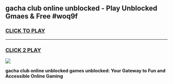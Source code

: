 
## gacha club online unblocked - Play Unblocked Gmaes & Free #woq9f
<h3>
<a href="https://news.freeplayer.one?title=gacha_club_online_unblocked&ref=26F">CLICK TO PLAY</a></h3>
<hr>

<h3>
<a href="https://news.freeplayer.one?title=gacha_club_online_unblocked&ref=26F">CLICK 2 PLAY</a>
  
</h3>

<a href="https://news.freeplayer.one?title=gacha_club_online_unblocked&ref=26F/"><img src="https://clearcache.store/games.png"></a>


**gacha club online unblocked games unblocked: Your Gateway to Fun and Accessible Online Gaming**
